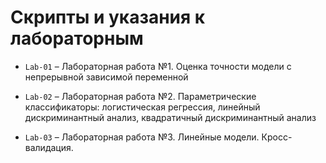 
# Скрипты и указания к лабораторным   

* `Lab-01` – Лабораторная работа №1. Оценка точности модели с непрерывной зависимой переменной   

* `Lab-02` – Лабораторная работа №2. Параметрические классификаторы: логистическая регрессия, линейный дискриминантный анализ, квадратичный дискриминантный анализ  

* `Lab-03` – Лабораторная работа №3. Линейные модели. Кросс-валидация.  